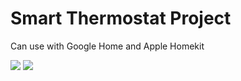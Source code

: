 # Smart Thermostat Project
Can use with Google Home and Apple Homekit

![](https://logowik.com/content/uploads/images/t_google-home1351.jpg)
![](https://logowik.com/content/uploads/images/apple-homekit2802.jpg)
